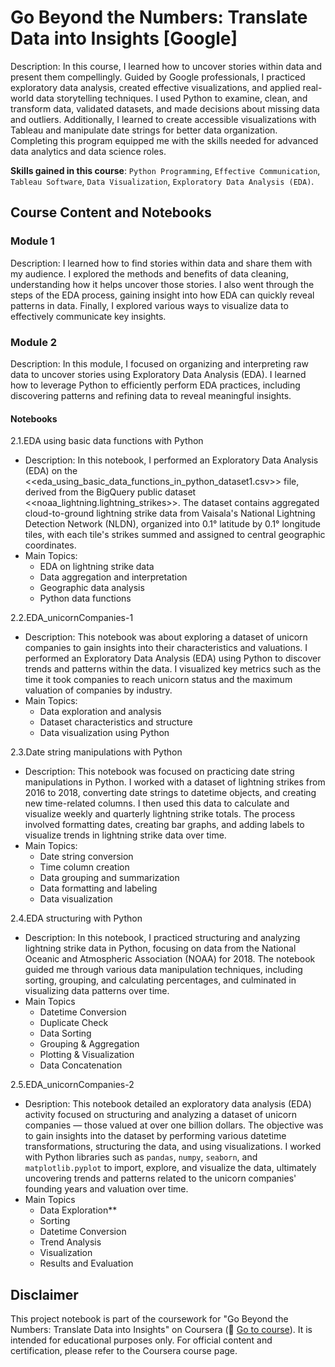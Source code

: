 # Go Beyond the Numbers: Translate Data into Insights [Google]
Description: In this course, I learned how to uncover stories within data and present them compellingly. Guided by Google professionals, I practiced exploratory data analysis, created effective visualizations, and applied real-world data storytelling techniques. I used Python to examine, clean, and transform data, validated datasets, and made decisions about missing data and outliers. Additionally, I learned to create accessible visualizations with Tableau and manipulate date strings for better data organization. Completing this program equipped me with the skills needed for advanced data analytics and data science roles.<br/>

**Skills gained in this course**: `Python Programming`, `Effective Communication`, `Tableau Software`, `Data Visualization`, `Exploratory Data Analysis (EDA)`.

## Course Content and Notebooks

### Module 1
Description: I learned how to find stories within data and share them with my audience. I explored the methods and benefits of data cleaning, understanding how it helps uncover those stories. I also went through the steps of the EDA process, gaining insight into how EDA can quickly reveal patterns in data. Finally, I explored various ways to visualize data to effectively communicate key insights.


### Module 2
Description: In this module, I focused on organizing and interpreting raw data to uncover stories using Exploratory Data Analysis (EDA). I learned how to leverage Python to efficiently perform EDA practices, including discovering patterns and refining data to reveal meaningful insights.

#### Notebooks
2.1.EDA using basic data functions with Python
- Description: In this notebook, I performed an Exploratory Data Analysis (EDA) on the <<eda_using_basic_data_functions_in_python_dataset1.csv>> file, derived from the BigQuery public dataset <<noaa_lightning.lightning_strikes>>. The dataset contains aggregated cloud-to-ground lightning strike data from Vaisala's National Lightning Detection Network (NLDN), organized into 0.1° latitude by 0.1° longitude tiles, with each tile's strikes summed and assigned to central geographic coordinates.<br/>
- Main Topics:
  - EDA on lightning strike data
  - Data aggregation and interpretation
  - Geographic data analysis
  - Python data functions


2.2.EDA_unicornCompanies-1
- Description: This notebook was about exploring a dataset of unicorn companies to gain insights into their characteristics and valuations. I performed an Exploratory Data Analysis (EDA) using Python to discover trends and patterns within the data. I visualized key metrics such as the time it took companies to reach unicorn status and the maximum valuation of companies by industry.<br/>
- Main Topics:
  - Data exploration and analysis
  - Dataset characteristics and structure
  - Data visualization using Python


2.3.Date string manipulations with Python
- Description: This notebook was focused on practicing date string manipulations in Python. I worked with a dataset of lightning strikes from 2016 to 2018, converting date strings to datetime objects, and creating new time-related columns. I then used this data to calculate and visualize weekly and quarterly lightning strike totals. The process involved formatting dates, creating bar graphs, and adding labels to visualize trends in lightning strike data over time.<br/>
- Main Topics:
  - Date string conversion
  - Time column creation
  - Data grouping and summarization
  - Data formatting and labeling
  - Data visualization


2.4.EDA structuring with Python
- Description: In this notebook, I practiced structuring and analyzing lightning strike data in Python, focusing on data from the National Oceanic and Atmospheric Association (NOAA) for 2018. The notebook guided me through various data manipulation techniques, including sorting, grouping, and calculating percentages, and culminated in visualizing data patterns over time.<br/>
- Main Topics
  - Datetime Conversion
  - Duplicate Check
  - Data Sorting
  - Grouping & Aggregation
  - Plotting & Visualization
  - Data Concatenation


2.5.EDA_unicornCompanies-2
- Desription: This notebook detailed an exploratory data analysis (EDA) activity focused on structuring and analyzing a dataset of unicorn companies — those valued at over one billion dollars. The objective was to gain insights into the dataset by performing various datetime transformations, structuring the data, and using visualizations. I worked with Python libraries such as `pandas`, `numpy`, `seaborn`, and `matplotlib.pyplot` to import, explore, and visualize the data, ultimately uncovering trends and patterns related to the unicorn companies' founding years and valuation over time.<br/>
- Main Topics
  - Data Exploration**
  - Sorting
  - Datetime Conversion
  - Trend Analysis
  - Visualization
  - Results and Evaluation

## Disclaimer
This project notebook is part of the coursework for "Go Beyond the Numbers: Translate Data into Insights" on Coursera (🔗 [Go to course](https://www.coursera.org/learn/go-beyond-the-numbers-translate-data-into-insight)). It is intended for educational purposes only. For official content and certification, please refer to the Coursera course page.
